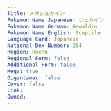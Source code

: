 ```yaml
---
﻿Title: メガジュカイン
Pokemon Name Japanese: ジュカイン
Pokemon Name German: Gewaldro
Pokemon Name English: Sceptile
Language Card: Japanese
National Dex Number: 254
Region: Hoenn
Regional Form: false
Additional Form: false
Mega: true
Gigantamax: false
Cover: false
Link: 
Owned: 
---
```

